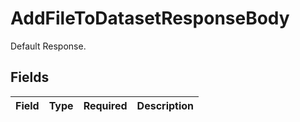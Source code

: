 # AddFileToDatasetResponseBody

Default Response.


## Fields

| Field       | Type        | Required    | Description |
| ----------- | ----------- | ----------- | ----------- |